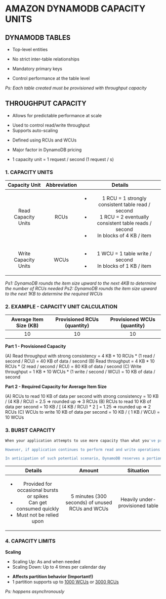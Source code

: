 # AMAZON DYNAMODB CAPACITY UNITS

## DYNAMODB TABLES

- Top-level entities
<!-- Independent from each other -->
- No strict inter-table relationships
<!-- Concept of foreign keys is not advocated -->
- Mandatory primary keys
<!-- Enforces mandatory use of primary keys in all query operations -->
<!-- Ensures that you always write highly efficient queries -->
- Control performance at the table level
<!-- Table performance can be controlled and tuned individually -->

*Ps: Each table created must be provisioned with throughput capacity*

## THROUGHPUT CAPACITY

- Allows for predictable performance at scale
<!-- Predictable performance based on needs -->
- Used to control read/write throughput
- Supports auto-scaling
<!-- Capacity can be scaled up or down  -->
- Defined using RCUs and WCUs
<!-- RCUs = Read Capacity Units -->
<!-- WCUs = Write Capacity Units -->
- Major factor in DynamoDB pricing
<!-- DynamoDB charges are based on number of RCUs and WCUs provisioned to your tables -->
<!-- Some storage fees are based on the volume of data -->
<!-- Full control on provisioning these capacity units -->
- 1 capacity unit = 1 request / second (1 request / s)
<!-- Throughput is specified in terms of capacity units -->
<!-- 1 capacity unit = 1 read / second or 1 write / second -->

### 1. CAPACITY UNITS

| Capacity Unit | Abbreviation | Details |
| :--------------: | :-----: | :------: |
| Read Capacity Units | RCUs | <ul><li>1 RCU = 1 strongly consistent table read / second</li> <li>1 RCU = 2 eventually consistent table reads / second</li> <li>In blocks of 4 KB / item</li></ul> |
| Write Capacity Units | WCUs | <ul><li>1 WCU = 1 table write / second</li> <li>In blocks of 1 KB / item</li></ul> |

*Ps1: DynamoDB rounds the item size upward to the next 4KB to determine the number of RCUs needed*
*Ps2: DynamoDB rounds the item size upward to the next 1KB to determine the required WCUs*

### 2. EXAMPLE - CAPACITY UNIT CALCULATION

| Average Item Size (KB) | Provisioned RCUs (quantity) | Provisioned WCUs (quantity) |
| :--------------------: | :-------------------------: | :-------------------------: |
| 10 | 10 | 10 |

**Part 1 - Provisioned Capacity**

(A) Read throughput with strong consistency = 4 KB * 10 RCUs * (1 read / second / RCU) = 40 KB of data / second
(B) Read throughput = 4 KB * 10 RCUs * (2 read / second / RCU) = 80 KB of data / second
(C) Write throughput = 1 KB * 10 WCUs * (1 write / second / WCU) = 10 KB of data / second

**Part 2 - Required Capacity for Average Item Size**

(A) RCUs to read 10 KB of data per second with strong consistency = 10 KB / (4 KB / RCU) = 2.5 => rounded up => 3 RCUs
(B) RCUs to read 10 KB of data per second = 10 KB / [ (4 KB / RCU) * 2 ] = 1.25 => rounded up => 2 RCUs
(C) WCUs to write 10 KB of data per second = 10 KB / ( 1 KB / WCU) = 10 WCUs

### 3. BURST CAPACITY

```bash
When your application attempts to use more capacity than what you've provisioned, DynamoDB provides some burst capacity, allowing overages

However, if application continues to perform read and write operations beyond the provisioned capacity, then DynamoDB will start throttling our requests

In anticipation of such potential scenario, DynamoDB reserves a portion of your unused capacity for future utilization
```

| Details | Amount | Situation |
| :-----: | :---------: | :-------: |
| <ul><li>Provided for occasional bursts or spikes</li> <li>Can get consumed quickly</li> <li>Must not be relied upon</li></ul> | 5 minutes (300 seconds) of unused RCUs and WCUs  | Heavily under-provisioned table |

### 4. CAPACITY LIMITS

**Scaling**

- Scaling Up: As and when needed
- Scaling Down: Up to 4 times per calendar day
<!-- Calendar day = UTC time zone -->
- <strong>Affects partition behavior (Important!)</strong>
- 1 partition supports up to <u>1000 WCUs</u> or <u>3000 RCUs</u>

*Ps: happens asynchronously*
